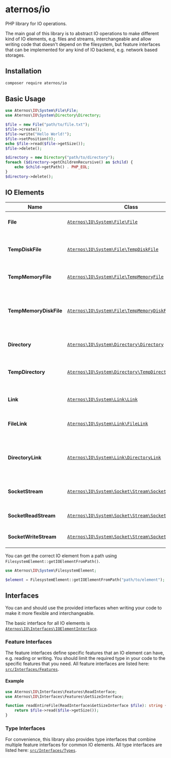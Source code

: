 # aternos/io

PHP library for IO operations.

The main goal of this library is to abstract IO operations to make different kind
of IO elements, e.g. files and streams, interchangeable and allow writing code that
doesn't depend on the filesystem, but feature interfaces that can be implemented for 
any kind of IO backend, e.g. network based storages.

## Installation

```bash
composer require aternos/io
```

## Basic Usage

```php
use Aternos\IO\System\File\File;
use Aternos\IO\System\Directory\Directory;

$file = new File("path/to/file.txt");
$file->create();
$file->write("Hello World!");
$file->setPosition(0);
echo $file->read($file->getSize());
$file->delete();

$directory = new Directory("path/to/directory");
foreach ($directory->getChildrenRecursive() as $child) {
    echo $child->getPath() . PHP_EOL;
}
$directory->delete();
```

## IO Elements

| Name                   | Class                                                                                                 | Description                                                           |
|------------------------|-------------------------------------------------------------------------------------------------------|-----------------------------------------------------------------------|
| **File**               | [`Aternos\IO\System\File\File`](src/System/File/File.php)                                             | Regular filesystem file                                               |
| **TempDiskFile**       | [`Aternos\IO\System\File\TempDiskFile`](src/System/File/TempDiskFile.php)                             | Temporary disk file, created and deleted automatically                |
| **TempMemoryFile**     | [`Aternos\IO\System\File\TempMemoryFile`](src/System/File/TempMemoryFile.php)                         | Temporary file in memory                                              |
| **TempMemoryDiskFile** | [`Aternos\IO\System\File\TempMemoryDiskFile`](src/System/File/TempMemoryDiskFile.php)                 | Temporary file in memory, moved to disk when size exceeds a threshold |
| **Directory**          | [`Aternos\IO\System\Directory\Directory`](src/System/Directory/Directory.php)                         | Regular filesystem directory                                          |
| **TempDirectory**      | [`Aternos\IO\System\Directory\TempDirectory`](src/System/Directory/TempDirectory.php)                 | Temporary directory, created and deleted automatically                |
| **Link**               | [`Aternos\IO\System\Link\Link`](src/System/Link/Link.php)                                             | Generic filesystem link                                               |
| **FileLink**           | [`Aternos\IO\System\Link\FileLink`](src/System/Link/FileLink.php)                                     | Filesystem link to a file, can be used like a file                    |
| **DirectoryLink**      | [`Aternos\IO\System\Link\DirectoryLink`](src/System/Link/DirectoryLink.php)                           | Filesystem link to a directory, can be used like a directory          |
| **SocketStream**       | [`Aternos\IO\System\Socket\Stream\SocketStream`](src/System/Socket/Stream/SocketStream.php)           | Stream for reading from and writing to sockets                        |
| **SocketReadStream**   | [`Aternos\IO\System\Socket\Stream\SocketReadStream`](src/System/Socket/Stream/SocketReadStream.php)   | Stream for read only sockets                                          |
| **SocketWriteStream**  | [`Aternos\IO\System\Socket\Stream\SocketWriteStream`](src/System/Socket/Stream/SocketWriteStream.php) | Stream for write only sockets                                         |

You can get the correct IO element from a path using `FilesystemElement::getIOElementFromPath()`.

```php
use Aternos\IO\System\FilesystemElement;

$element = FilesystemElement::getIOElementFromPath("path/to/element");
```

## Interfaces
You can and should use the provided interfaces when writing your code to make it more flexible and interchangeable.

The basic interface for all IO elements is [`Aternos\IO\Interfaces\IOElementInterface`](src/Interfaces/IOElementInterface.php).

### Feature Interfaces
The feature interfaces define specific features that an IO element can have, e.g. reading or writing. You should limit the required type in your code to the specific features that you need.
All feature interfaces are listed here: [`src/Interfaces/Features`](src/Interfaces/Features).

#### Example
```php
use Aternos\IO\Interfaces\Features\ReadInterface;
use Aternos\IO\Interfaces\Features\GetSizeInterface;

function readEntireFile(ReadInterface&GetSizeInterface $file): string {
    return $file->read($file->getSize());
}
```

### Type Interfaces
For convenience, this library also provides type interfaces that combine multiple feature interfaces for common
IO elements. All type interfaces are listed here: [`src/Interfaces/Types`](src/Interfaces/Types).